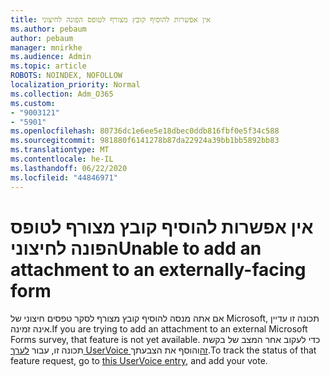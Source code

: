 ```yaml
---
title: אין אפשרות להוסיף קובץ מצורף לטופס הפונה לחיצוני
ms.author: pebaum
author: pebaum
manager: mnirkhe
ms.audience: Admin
ms.topic: article
ROBOTS: NOINDEX, NOFOLLOW
localization_priority: Normal
ms.collection: Adm_O365
ms.custom:
- "9003121"
- "5901"
ms.openlocfilehash: 80736dc1e6ee5e18dbec0ddb816fbf0e5f34c588
ms.sourcegitcommit: 981880f6141278b87da22924a39bb1bb5892bb83
ms.translationtype: MT
ms.contentlocale: he-IL
ms.lasthandoff: 06/22/2020
ms.locfileid: "44846971"
---
```

# <a name="unable-to-add-an-attachment-to-an-externally-facing-form"></a><span data-ttu-id="6d4b7-102">אין אפשרות להוסיף קובץ מצורף לטופס הפונה לחיצוני</span><span class="sxs-lookup"><span data-stu-id="6d4b7-102">Unable to add an attachment to an externally-facing form</span></span>

<span data-ttu-id="6d4b7-103">אם אתה מנסה להוסיף קובץ מצורף לסקר טפסים חיצוני של Microsoft, תכונה זו עדיין אינה זמינה.</span><span class="sxs-lookup"><span data-stu-id="6d4b7-103">If you are trying to add an attachment to an external Microsoft Forms survey, that feature is not yet available.</span></span> <span data-ttu-id="6d4b7-104">כדי לעקוב אחר המצב של בקשת תכונה זו, עבור [לערך UserVoice זה](https://go.microsoft.com/fwlink/?linkid=2133069)והוסף את הצבעתך.</span><span class="sxs-lookup"><span data-stu-id="6d4b7-104">To track the status of that feature request, go to [this UserVoice entry](https://go.microsoft.com/fwlink/?linkid=2133069), and add your vote.</span></span>
